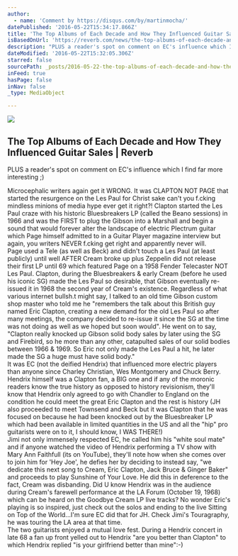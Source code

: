 ```yaml
---
author:
  - name: 'Comment by https://disqus.com/by/martinmocha/'
datePublished: '2016-05-22T15:34:17.866Z'
title: 'The Top Albums of Each Decade and How They Influenced Guitar Sales | Reverb'
isBasedOnUrl: 'https://reverb.com/news/the-top-albums-of-each-decade-and-how-they-influenced-guitar-sales?_aid=tank'
description: "PLUS a reader's spot on comment on EC's influence which I find far more interesting ;)"
dateModified: '2016-05-22T15:32:05.306Z'
starred: false
sourcePath: _posts/2016-05-22-the-top-albums-of-each-decade-and-how-they-influenced-guitar.md
inFeed: true
hasPage: false
inNav: false
_type: MediaObject

---
```

<article style=""><img src="https://s3-us-west-2.amazonaws.com/the-grid-img/p/d8029ff9c9d10380a3141f0875430b09dadabf9e.jpg" /><h1>The Top Albums of Each Decade and How They Influenced Guitar Sales | Reverb</h1><p>PLUS a reader's spot on comment on EC's influence which I find far more interesting ;)</p></article>

Microcephalic writers again get it WRONG. It was CLAPTON NOT PAGE that started the resurgence on the Les Paul for Christ sake can't you f.cking mindless minions of media hype ever get it right?! Clapton started the Les Paul craze with his historic Bluesbreakers LP (called the Beano sessions) in 1966 and was the FIRST to plug the Gibson into a Marshall and begin a sound that would forever alter the landscape of electric Plectrum guitar which Page himself admitted to in a Guitar Player magazine interview but again, you writers NEVER f.cking get right and apparently never will.   
Page used a Tele (as well as Beck) and didn't touch a Les Paul (at least publicly) until well AFTER Cream broke up plus Zeppelin did not release their first LP until 69 which featured Page on a 1958 Fender Telecaster NOT Les Paul. Clapton, during the Bluesbreakers & early Cream (before he used his iconic SG) made the Les Paul so desirable, that Gibson eventually re-issued it in 1968 the second year of Cream's existence. Regardless of what various internet bullsh.t might say, I talked to an old time Gibson custom shop master who told me he "remembers the talk about this British guy named Eric Clapton, creating a new demand for the old Les Paul so after many meetings, the company decided to re-issue it since the SG at the time was not doing as well as we hoped but soon would". He went on to say, "Clapton really knocked up Gibson solid body sales by later using the SG and Firebird, so he more than any other, catapulted sales of our solid bodies between 1966 & 1969\. So Eric not only made the Les Paul a hit, he later made the SG a huge must have solid body."  
It was EC (not the deified Hendrix) that influenced more electric players than anyone since Charley Christian, Wes Montgomery and Chuck Berry. Hendrix himself was a Clapton fan, a BIG one and if any of the moronic readers know the true history as opposed to history revisionism, they'll know that Hendrix only agreed to go with Chandler to England on the condition he could meet the great Eric Clapton and the rest is history (JH also proceeded to meet Townsend and Beck but it was Clapton that he was focused on because he had been knocked out by the Bluesbreaker LP which had been available in limited quantities in the US and all the "hip" pro guitarists were on to it, I should know, I WAS THERE!)  
Jimi not only immensely respected EC, he called him his "white soul mate" and if anyone watched the video of Hendrix performing a TV show with Mary Ann Faithfull (its on YouTube), they'll note how when she comes over to join him for 'Hey Joe', he defies her by deciding to instead say, "we dedicate this next song to Cream, Eric Clapton, Jack Bruce & Ginger Baker" and proceeds to play Sunshine of Your Love. He did this in deference to the fact, Cream was disbanding. Did U know Hendrix was in the audience during Cream's farewell performance at the LA Forum (October 19, 1968) which can be heard on the Goodbye Cream LP live tracks? No wonder Eric's playing is so inspired, just check out the solos and ending to the live Sitting on Top of the World...I'm sure EC did that for JH. Check Jimi's Touragraphy, he was touring the LA area at that time.  
The two guitarists enjoyed a mutual love fest. During a Hendrix concert in late 68 a fan up front yelled out to Hendrix "are you better than Clapton" to which Hendrix replied "is your girlfriend better than mine":-)